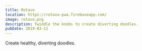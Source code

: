 ```yaml
---
title: Rotavo
location: https://rotavo-pwa.firebaseapp.com/
image: rotavo.png
description: Twiddle the knobs to create diverting doodles.
pubDate: 2019-03-11
---
```

Create healthy, diverting doodles.